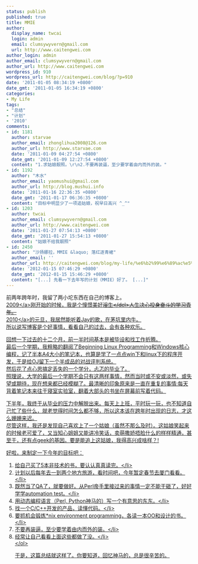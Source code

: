 ```yaml
---
status: publish
published: true
title: MMIE
author:
  display_name: twcai
  login: admin
  email: clumsywyvern@gmail.com
  url: http://www.caitengwei.com
author_login: admin
author_email: clumsywyvern@gmail.com
author_url: http://www.caitengwei.com
wordpress_id: 910
wordpress_url: http://caitengwei.com/blog/?p=910
date: '2011-01-05 08:34:19 +0800'
date_gmt: '2011-01-05 16:34:19 +0800'
categories:
- My Life
tags:
- "总结"
- "计划"
- '2010'
comments:
- id: 1181
  author: starvae
  author_email: zhonglihua2008@126.com
  author_url: http://www.starvae.com
  date: '2011-01-09 04:27:54 +0800'
  date_gmt: '2011-01-09 12:27:54 +0800'
  content: "1.求姑娘靓照。\r\n2.不要再装逼，至少要学着由内而外的装。"
- id: 1192
  author: "木水"
  author_email: yaomushui@gmail.com
  author_url: http://blog.mushui.info
  date: '2011-01-16 22:36:35 +0800'
  date_gmt: '2011-01-17 06:36:35 +0800'
  content: "目标中明显少了一项追姑娘，祝早日高兴 ^_^"
- id: 1203
  author: twcai
  author_email: clumsywyvern@gmail.com
  author_url: http://www.caitengwei.com
  date: '2011-01-27 07:54:13 +0800'
  date_gmt: '2011-01-27 15:54:13 +0800'
  content: "姑娘不给我靓照"
- id: 2450
  author: "沙扬娜拉，MMIE &laquo; 落红逐青裙"
  author_email: ''
  author_url: http://caitengwei.com/blog/my-life/%e6%b2%99%e6%89%ac%e5%a8%9c%e6%8b%89%ef%bc%8cmmie/
  date: '2012-01-15 07:46:29 +0800'
  date_gmt: '2012-01-15 15:46:29 +0800'
  content: "[...] 先看一下去年写的计划（MMIE）好了。 [...]"
---
```

<p>前两年跨年时，我留了两小坨东西在自己的博客上。<br />
<a href=".&#47;my-life&#47;%E5%93%87%EF%BD%9E2009%E5%95%A6&#47;">2009<&#47;a>刚开始的时候，我是个憧憬美好<del datetime="2011-01-05T13:54:37+00:00">淫生<&#47;del>人生决心投身奋斗的学习青年。<br />
<a href=".&#47;blog&#47;my-life&#47;2010%E5%95%A6&#47;">2010<&#47;a>的元旦，我居然能听着Jay的歌，在茅坑里内牛。<br />
所以说写博客是个好事情，看看自己的过去，会有各种欢乐。</p>
<p>回想一下过去的十二个月，前一半时间基本是被毕设和找工作折腾。<br />
最后一个学期，我粗略的翻阅了Beginning Linux Programming和Windows核心编程，记了半本A4大小的笔记本，也算是学了一点点win下和linux下的程序开发，于是给OJ留下一个半成品的对战评判系统。<br />
然后花了点心思搞定丢失的一个学分，忐忑的毕业了。<br />
照理说，大学的最后一个学期不会只有这两样事情，然而当时或不安或淡然，或失望或期待，现在想来都已经模糊了。最清晰的印象原来是一直在重复的事情:每天背着笔记本来往于寝室实验室，翻着大部头的书坐在屏幕前写着代码。</p>
<p>下半年，我终于从毕业的压力中解脱出来。每天上上班，平时玩一玩，也不知道自己忙了些什么，就老觉得时间怎么都不够，所以这本该在跨年时出现的日志，才这么姗姗来迟。<br />
尽管这样，我还是发现自己喜欢上了一个姑娘（虽然不那么及时）。这姑娘笑起来的时候老可爱了，又当知心姐姐又能讲冷笑话，卖萌撒娇捂脸什么的样样精通，甚至于，还有点geek的基因。要是能追上这姑娘，我得高兴成啥样？!</p>
<p>好啦，来制定一下今年的目标吧：</p>
<ol>
<li>给自己买了5本非技术的书，要认认真真读完。<&#47;li>
<li>计划以后每年去一到两个地方旅游，看时间吧，今年暂定春节去厦门看看。<&#47;li>
<li>既然当了QA了，就要做好。从Perl帝手里接过来的事情一定不能干砸了，好好学学automation test。<&#47;li>
<li>用动态编程语言（Perl, Python神马的）写一个有意思的东东。<&#47;li>
<li>找一个C&#47;C++开发的产品，读懂代码。<&#47;li>
<li>要抓机会锻炼*nix environment programming，各读一本OO和设计的书。<&#47;li>
<li>不要再装逼，至少要学着由内而外的装。<&#47;li>
<li>经常让自己看看上面这些都做了没。<&#47;li><br />
<&#47;ol></p>
<p>于是，这篇总结就这样了。你要知道，回忆神马的，总是很辛苦的。</p>
